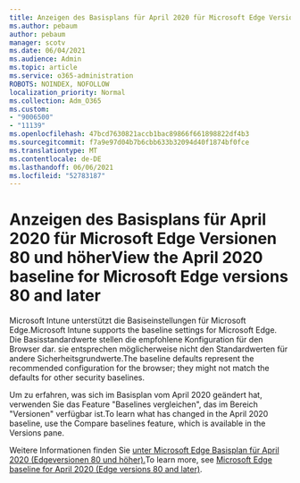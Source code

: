```yaml
---
title: Anzeigen des Basisplans für April 2020 für Microsoft Edge Versionen 80 und höher
ms.author: pebaum
author: pebaum
manager: scotv
ms.date: 06/04/2021
ms.audience: Admin
ms.topic: article
ms.service: o365-administration
ROBOTS: NOINDEX, NOFOLLOW
localization_priority: Normal
ms.collection: Adm_O365
ms.custom:
- "9006500"
- "11139"
ms.openlocfilehash: 47bcd7630821accb1bac89866f661898822df4b3
ms.sourcegitcommit: f7a9e97d04b7b6cbb633b32094d40f1874bf0fce
ms.translationtype: MT
ms.contentlocale: de-DE
ms.lasthandoff: 06/06/2021
ms.locfileid: "52783187"
---
```

# <a name="view-the-april-2020-baseline-for-microsoft-edge-versions-80-and-later"></a><span data-ttu-id="905a6-102">Anzeigen des Basisplans für April 2020 für Microsoft Edge Versionen 80 und höher</span><span class="sxs-lookup"><span data-stu-id="905a6-102">View the April 2020 baseline for Microsoft Edge versions 80 and later</span></span>

<span data-ttu-id="905a6-103">Microsoft Intune unterstützt die Basiseinstellungen für Microsoft Edge.</span><span class="sxs-lookup"><span data-stu-id="905a6-103">Microsoft Intune supports the baseline settings for Microsoft Edge.</span></span> <span data-ttu-id="905a6-104">Die Basisstandardwerte stellen die empfohlene Konfiguration für den Browser dar. sie entsprechen möglicherweise nicht den Standardwerten für andere Sicherheitsgrundwerte.</span><span class="sxs-lookup"><span data-stu-id="905a6-104">The baseline defaults represent the recommended configuration for the browser; they might not match the defaults for other security baselines.</span></span>

<span data-ttu-id="905a6-105">Um zu erfahren, was sich im Basisplan vom April 2020 geändert hat, verwenden Sie das Feature "Baselines vergleichen", das im Bereich "Versionen" verfügbar ist.</span><span class="sxs-lookup"><span data-stu-id="905a6-105">To learn what has changed in the April 2020 baseline, use the Compare baselines feature, which is available in the Versions pane.</span></span>

<span data-ttu-id="905a6-106">Weitere Informationen finden Sie [unter Microsoft Edge Basisplan für April 2020 (Edgeversionen 80 und höher).](/mem/intune/protect/security-baseline-settings-edge?pivots=edge-april-2020)</span><span class="sxs-lookup"><span data-stu-id="905a6-106">To learn more, see [Microsoft Edge baseline for April 2020 (Edge versions 80 and later)](/mem/intune/protect/security-baseline-settings-edge?pivots=edge-april-2020).</span></span>